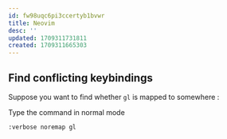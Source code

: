 ```yaml
---
id: fw98uqc6pi3ccertyb1bvwr
title: Neovim
desc: ''
updated: 1709311731811
created: 1709311665303
---
```


## Find conflicting keybindings

Suppose you want to find whether `gl` is mapped to somewhere :

Type the command in normal mode
```vim
:verbose noremap gl
```